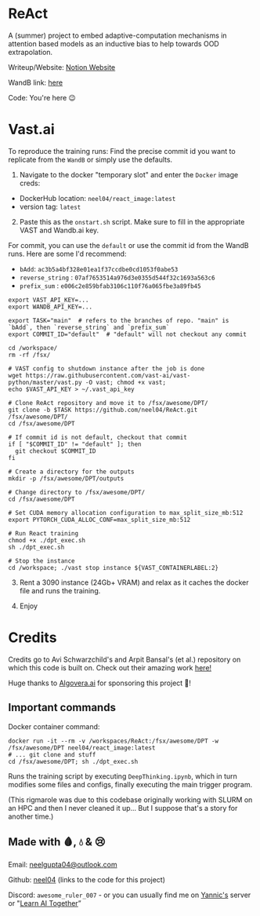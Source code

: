# ReAct

A (summer) project to embed adaptive-computation mechanisms in attention based models as an inductive bias to help towards OOD extrapolation.

Writeup/Website: [Notion Website](https://dripfeedofideas.notion.site/dripfeedofideas/ReAct-bef052956a0d45f29fb5a5383e7d737d)

WandB link: [here](https://wandb.ai/neel/ReAct/groups/bADD_32/workspace?workspace=user-neel) 

Code: You're here 😉

# Vast.ai

To reproduce the training runs: Find the precise commit id you want to replicate from the `WandB` or simply use the defaults.

1. Navigate to the docker "temporary slot" and enter the `Docker` image creds:

- DockerHub location: `neel04/react_image:latest`
- version tag: `latest`

2. Paste this as the `onstart.sh` script. Make sure to fill in the appropriate VAST and Wandb.ai key.

For commit, you can use the `default` or use the commit id from the WandB runs. Here are some I'd recommend:

- `bAdd`: `ac3b5a4bf328e01ea1f37ccdbe0cd1053f0abe53`
- `reverse_string` : `07af7653514a976d3e0355d544f32c1693a563c6`
- `prefix_sum` : `e006c2e859bfab3106c110f76a065fbe3a89fb45`

```shell
export VAST_API_KEY=...
export WANDB_API_KEY=...

export TASK="main"  # refers to the branches of repo. "main" is `bAdd`, then `reverse_string` and `prefix_sum`
export COMMIT_ID="default"  # "default" will not checkout any commit

cd /workspace/
rm -rf /fsx/

# VAST config to shutdown instance after the job is done
wget https://raw.githubusercontent.com/vast-ai/vast-python/master/vast.py -O vast; chmod +x vast;
echo $VAST_API_KEY > ~/.vast_api_key

# Clone ReAct repository and move it to /fsx/awesome/DPT/
git clone -b $TASK https://github.com/neel04/ReAct.git /fsx/awesome/DPT/
cd /fsx/awesome/DPT

# If commit id is not default, checkout that commit
if [ "$COMMIT_ID" != "default" ]; then
  git checkout $COMMIT_ID
fi

# Create a directory for the outputs
mkdir -p /fsx/awesome/DPT/outputs

# Change directory to /fsx/awesome/DPT/
cd /fsx/awesome/DPT

# Set CUDA memory allocation configuration to max_split_size_mb:512
export PYTORCH_CUDA_ALLOC_CONF=max_split_size_mb:512

# Run React training
chmod +x ./dpt_exec.sh
sh ./dpt_exec.sh

# Stop the instance
cd /workspace; ./vast stop instance ${VAST_CONTAINERLABEL:2}
```

3. Rent a 3090 instance (24Gb+ VRAM) and relax as it caches the docker file and runs the training.

4. Enjoy


# Credits

Credits go to Avi Schwarzchild's and Arpit Bansal's (et al.) repository on which this code is built on. Check out their amazing work [here!](https://github.com/aks2203/deep-thinking)

Huge thanks to [Algovera.ai](https://app.algovera.ai/) for sponsoring this project 🚀!

## Important commands
Docker container command:

```docker
docker run -it --rm -v /workspaces/ReAct:/fsx/awesome/DPT -w /fsx/awesome/DPT neel04/react_image:latest
# ... git clone and stuff
cd /fsx/awesome/DPT; sh ./dpt_exec.sh
```

Runs the training script by executing `DeepThinking.ipynb`, which in turn modifies some files and configs, finally executing the main trigger program.

(This rigmarole was due to this codebase originally working with SLURM on an HPC and then I never cleaned it up... But I suppose that's a story for another time.)

## Made with 🩸, 💧 & 😢

Email: [neelgupta04@outlook.com](mailto:neelgupta04@outlook.com)

Github: [neel04](https://github.com/neel04/ReAct) (links to the code for this project)

Discord: `awesome_ruler_007` - or you can usually find me on [Yannic's](https://ykilcher.com/discord) server or "[Learn AI Together](https://discord.gg/ARjZvPnt)”